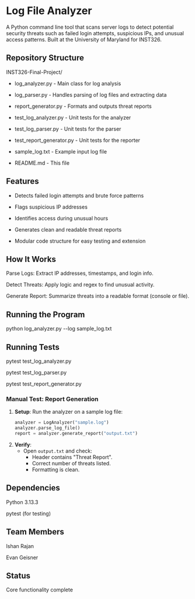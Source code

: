 # Log File Analyzer

A Python command line tool that scans server logs to detect potential security threats such as failed login attempts, suspicious IPs, and unusual access patterns. Built at the University of Maryland for INST326.

## Repository Structure

INST326-Final-Project/

* log_analyzer.py - Main class for log analysis

* log_parser.py - Handles parsing of log files and extracting data

* report_generator.py - Formats and outputs threat reports

* test_log_analyzer.py - Unit tests for the analyzer

* test_log_parser.py - Unit tests for the parser

* test_report_generator.py - Unit tests for the reporter

* sample_log.txt - Example input log file

* README.md - This file

## Features

* Detects failed login attempts and brute force patterns

* Flags suspicious IP addresses

* Identifies access during unusual hours

* Generates clean and readable threat reports

* Modular code structure for easy testing and extension

## How It Works

Parse Logs: Extract IP addresses, timestamps, and login info.

Detect Threats: Apply logic and regex to find unusual activity.

Generate Report: Summarize threats into a readable format (console or file).

## Running the Program
python log_analyzer.py --log sample_log.txt

## Running Tests

pytest test_log_analyzer.py

pytest test_log_parser.py

pytest test_report_generator.py

### Manual Test: Report Generation
1. **Setup**: Run the analyzer on a sample log file:
   ```python
   analyzer = LogAnalyzer("sample.log")
   analyzer.parse_log_file()
   report = analyzer.generate_report("output.txt")
   ```
2. **Verify**:  
   - Open `output.txt` and check:  
     - Header contains "Threat Report".  
     - Correct number of threats listed.  
     - Formatting is clean.  

## Dependencies

Python 3.13.3

pytest (for testing)

## Team Members

Ishan Rajan

Evan Geisner

## Status

Core functionality complete
